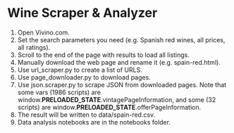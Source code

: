 # Wine Scraper & Analyzer
1. Open Vivino.com.
2. Set the search parameters you need (e.g. Spanish red wines, all prices, all ratings).
3. Scroll to the end of the page with results to load all listings.
4. Manually download the web page and rename it (e.g. spain-red.html).
5. Use url_scraper.py to create a list of URLS.
6. Use page_downloader.py to download pages.
7. Use json.scraper.py to scrape JSON from downloaded pages.
Note that some vars (1986 scripts) are window.__PRELOADED_STATE__.vintagePageInformation,
and some (32 scripts) are window.__PRELOADED_STATE__.offerPageInformation.  
8. The result will be written to data/spain-red.csv.
9. Data analysis notebooks are in the notebooks folder.
